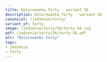 ```yaml
---
title: Kolorowanka Torty - wariant 56
description: Kolorowanka Torty - wariant 56
canonical: /jedzenie/torty/
variant_of: torty
image: /jedzenie/torty/56/torty-56.svg
pdf: /jedzenie/torty/56/torty-56.pdf
alt: "Kolorowanki torty"
tags:
- jedzenie
- torty
---
```

